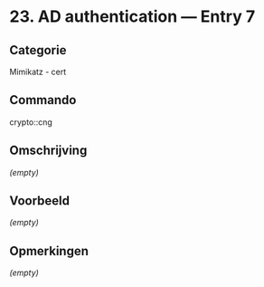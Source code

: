 # 23. AD authentication — Entry 7

## Categorie

Mimikatz - cert

## Commando

crypto::cng

## Omschrijving

_(empty)_

## Voorbeeld

_(empty)_

## Opmerkingen

_(empty)_

